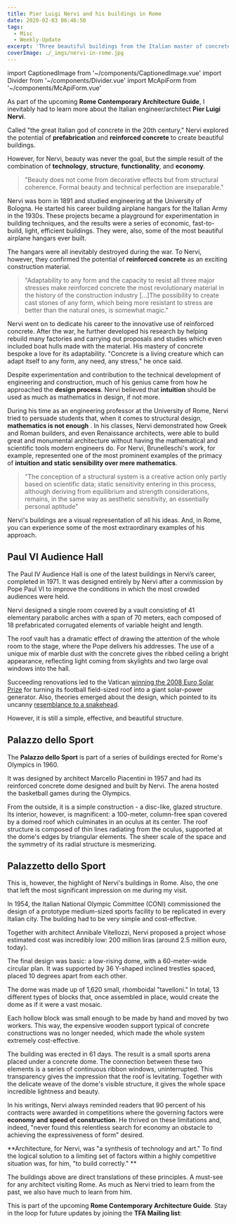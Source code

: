 ```yaml
---
title: Pier Luigi Nervi and his buildings in Rome
date: 2020-02-03 06:46:50
tags:
  - Misc
  - Weekly-Update
excerpt: 'Three beautiful buildings from the Italian master of concrete in Rome: the Paul IV Audience Hall, the Palazzo dello Sport and the Palazzetto dello Sport'
coverImage: ./_imgs/nervi-in-rome.jpg
---
```

import CaptionedImage from '~/components/CaptionedImage.vue'
import Divider from '~/components/Divider.vue'
import McApiForm from '~/components/McApiForm.vue'

As part of the upcoming **Rome Contemporary Architecture Guide**, I inevitably had to learn more about the Italian engineer/architect **Pier Luigi Nervi**. 

<captioned-image alt="Pier Luigi Nervi" imgFile="/guides/rome/nervi/nervi.jpg" :blog="true"/>

Called "the great Italian god of concrete in the 20th century," Nervi explored the potential of **prefabrication** and **reinforced concrete** to create beautiful buildings.

However, for Nervi, beauty was never the goal, but the simple result of the combination of **technology**, **structure**, **functionality**, and **economy**.

> "Beauty does not come from decorative effects but from structural coherence. Formal beauty and technical perfection are inseparable."

Nervi was born in 1891 and studied engineering at the University of Bologna. He started his career building airplane hangars for the Italian Army in the 1930s. These projects became a playground for experimentation in building techniques, and the results were a series of economic, fast-to-build, light, efficient buildings. They were, also, some of the most beautiful airplane hangars ever built. 

<captioned-image alt="Nervi's hangar construction" imgFile="/guides/rome/nervi/hangar-01.jpg" :blog="true"/>
<captioned-image alt="Nervi's hangar construction" imgFile="/guides/rome/nervi/hangar-02.jpg" :blog="true"/>
<captioned-image alt="Nervi's hangar construction" imgFile="/guides/rome/nervi/hangar-03.jpg" :blog="true"/>



The hangars were all inevitably destroyed during the war. To Nervi, however, they confirmed the potential of **reinforced concrete** as an exciting construction material.

> "Adaptability to any form and the capacity to resist all three major stresses make reinforced concrete the most revolutionary material in the history of the construction industry […]The possibility to create cast stones of any form, which being more resistant to stress are better than the natural ones, is somewhat magic." 

Nervi went on to dedicate his career to the innovative use of reinforced concrete. After the war, he further developed his research by helping rebuild many factories and carrying out proposals and studies which even included boat hulls made with the material. His mastery of concrete bespoke a love for its adaptability. "Concrete is a living creature which can adapt itself to any form, any need, any stress," he once said.

<captioned-image alt="Nervi's concrete boat hull" imgFile="/guides/rome/nervi/boat.png" :blog="true"/>


Despite experimentation and contribution to the technical development of engineering and construction, much of his genius came from how he approached the **design process**. Nervi believed that **intuition** should be used as much as mathematics in design, if not more. 

During his time as an engineering professor at the University of Rome, Nervi tried to persuade students that, when it comes to structural design, **mathematics is not enough** . In his classes, Nervi demonstrated how Greek and Roman builders, and even Renaissance architects, were able to build great and monumental architecture without having the mathematical and scientific tools modern engineers do. For Nervi, Brunelleschi's work, for example, represented one of the most prominent examples of the primacy of **intuition and static sensibility over mere mathematics**.

> "The conception of a structural system is a creative action only partly based on scientific data; static sensitivity entering in this process, although deriving from equilibrium and strength considerations, remains, in the same way as aesthetic sensitivity, an essentially personal aptitude"

<captioned-image alt="Drawings of Brunelleschi's Dome" imgFile="/guides/rome/nervi/brunelleschi.png" caption="The dome of Santa Maria del Fiore built by Filippo Brunelleschi, which Nervi proclaimed ‘the perfect example of a technically perfect architecture, that for this very reason is also beautiful’" :blog="true"/>

Nervi's buildings are a visual representation of all his ideas. And, in Rome, you can experience some of the most extraordinary examples of his approach.

<divider/>

## Paul VI Audience Hall

<captioned-image alt="Paul IV Audience Hall from above" imgFile="/guides/rome/paul-iv-audience-hall/paul-iv-audience-hall-01.jpg" :blog="true"/>

The Paul IV Audience Hall is one of the latest buildings in Nervi’s career, completed in 1971. It was designed entirely by Nervi after a commission by Pope Paul VI to improve the conditions in which the most crowded audiences were held.

Nervi designed a single room covered by a vault consisting of 41 elementary parabolic arches with a span of 70 meters, each composed of 18 prefabricated corrugated elements of variable height and length.

<captioned-image alt="Paul IV Audience Hall plans" imgFile="/guides/rome/paul-iv-audience-hall/Pianta-delle-soffittature.jpg" :blog="true"/>
<captioned-image alt="Paul IV Audience Hall plans" imgFile="/guides/rome/paul-iv-audience-hall/pianta.jpg" :blog="true"/>
<captioned-image alt="Paul IV Audience Hall plans" imgFile="/guides/rome/paul-iv-audience-hall/sezione-trasversale.jpg" :blog="true"/>
<captioned-image alt="Paul IV Audience Hall plans" imgFile="/guides/rome/paul-iv-audience-hall/sezione-longitudinale3.jpg" :blog="true"/>

<captioned-image alt="Paul IV Audience Hall construction photos" imgFile="/guides/rome/paul-iv-audience-hall/aula-nervi-65.jpg" :blog="true"/>
<captioned-image alt="Paul IV Audience Hall construction photos" imgFile="/guides/rome/paul-iv-audience-hall/28777594eb8f4e321aa60bfdc23179a3.jpg" :blog="true"/>
<captioned-image alt="Paul IV Audience Hall construction photos" imgFile="/guides/rome/paul-iv-audience-hall/6181op1584au159611.jpg" :blog="true"/>

The roof vault has a dramatic effect of drawing the attention of the whole room to the stage, where the Pope delivers his addresses. The use of a unique mix of marble dust with the concrete gives the ribbed ceiling a bright appearance, reflecting light coming from skylights and two large oval windows into the hall.

<captioned-image alt="Paul IV Audience Hall interior" imgFile="/guides/rome/paul-iv-audience-hall/195756840_57b131ae4e_z.jpg" :blog="true"/>
<captioned-image alt="Paul IV Audience Hall interior" imgFile="/guides/rome/paul-iv-audience-hall/6e02c487cbfefcd2da7ad9cb623ba50f.jpg" :blog="true"/>
<captioned-image alt="Paul IV Audience Hall interior" imgFile="/guides/rome/paul-iv-audience-hall/oct0404audience_1.jpg" :blog="true"/>
<captioned-image alt="Paul IV Audience Hall interior" imgFile="/guides/rome/paul-iv-audience-hall/752_Snake-01.jpg" :blog="true"/>


Succeeding renovations led to the Vatican [winning the 2008 Euro Solar Prize](https://www.glassonweb.com/news/vatican-wins-award-creating-rooftop-solar-power-generator) for turning its football field-sized roof into a giant solar-power generator. Also, theories emerged about the design, which pointed to its uncanny [resemblance to a snakehead](https://www.traditioninaction.org/RevolutionPhotos/A752-Snake.htm). 

<captioned-image alt="Paul IV Audience Hall exterior" imgFile="/guides/rome/paul-iv-audience-hall/unnamed.jpg" :blog="true"/>
<captioned-image alt="Paul IV Audience Hall exterior" imgFile="/guides/rome/paul-iv-audience-hall/solar-panels-vatic_1009727i.jpg" :blog="true"/>

However, it is still a simple, effective, and beautiful structure.

<divider/>

## Palazzo dello Sport

<captioned-image alt="Palazzo dello Sport exterior" imgFile="/guides/rome/palazzo-dello-sport/vista-dal-laghetto.jpg" :blog="true"/>

The **Palazzo dello Sport** is part of a series of buildings erected for Rome's Olympics in 1960. 

It was designed by architect Marcello Piacentini in 1957 and had its reinforced concrete dome designed and built by Nervi. The arena hosted the basketball games during the Olympics.

<captioned-image alt="Palazzo dello Sport drawings" imgFile="/guides/rome/palazzo-dello-sport/bbaa4e88d39296798f2768fe602bcc99.jpg" :blog="true"/>
<captioned-image alt="Palazzo dello Sport drawings" imgFile="/guides/rome/palazzo-dello-sport/disegno-1.jpg" :blog="true"/>
<captioned-image alt="Palazzo dello Sport drawings" imgFile="/guides/rome/palazzo-dello-sport/nervi2_scan3.jpg" :blog="true"/>

<captioned-image alt="Palazzo dello Sport construction photo" imgFile="/guides/rome/palazzo-dello-sport/F000332_MAXXI_NERVI_PalsdasdazzoSport.jpg" :blog="true"/>
<captioned-image alt="Palazzo dello Sport construction photo" imgFile="/guides/rome/palazzo-dello-sport/romasparita_sds1058.jpg" :blog="true"/>


From the outside, it is a simple construction - a disc-like, glazed structure. Its interior, however,  is magnificent: a 100-meter, column-free span covered by a domed roof which culminates in an oculus at its center. The roof structure is composed of thin lines radiating from the oculus, supported at the dome's edges by triangular elements. The sheer scale of the space and the symmetry of its radial structure is mesmerizing.

<captioned-image alt="Palazzo dello Sport interior" imgFile="/guides/rome/palazzo-dello-sport/Pier-Luigi-Nervi-Architecture-for-sport-MAXXI-Architettura-Archives-Centre-Rome.jpg" :blog="true"/>
<captioned-image alt="Palazzo dello Sport interior" imgFile="/guides/rome/palazzo-dello-sport/-vitchmen-_pallo22.jpg" :blog="true"/>
<captioned-image alt="Palazzo dello Sport interior" imgFile="/guides/rome/palazzo-dello-sport/2454324553_a8337ffce3_b.jpg" :blog="true"/>
<captioned-image alt="Palazzo dello Sport interior" imgFile="/guides/rome/palazzo-dello-sport/4613798670_6095086626_o.jpg" :blog="true"/>

<divider />

## Palazzetto dello Sport

This is, however, the highlight of Nervi's buildings in Rome. Also, the one that left the most significant impression on me during my visit. 

<captioned-image alt="Palazzetto dello Sport" imgFile="/guides/rome/palazzetto-dello-sport/pa5-Palazzetto-dello-Sport-1959.jpg" :blog="true"/>

In 1954, the Italian National Olympic Committee (CONI) commissioned the design of a prototype medium-sized sports facility to be replicated in every Italian city. The building had to be very simple and cost-effective. 

Together with architect Annibale Vitellozzi, Nervi proposed a project whose estimated cost was incredibly low: 200 million liras (around 2.5 million euro, today). 

<captioned-image alt="Palazzetto dello Sport" imgFile="/guides/rome/palazzetto-dello-sport/135ed55a0e3b750543a20e918eaac3c7.jpg" :blog="true"/>
<captioned-image alt="Palazzetto dello Sport" imgFile="/guides/rome/palazzetto-dello-sport/pier-luigi-nervi-mi-chenxing-palazzetto-dello-sport (3).jpg" :blog="true"/>
<captioned-image alt="Palazzetto dello Sport" imgFile="/guides/rome/palazzetto-dello-sport/pier-luigi-nervi-mi-chenxing-palazzetto-dello-sport (2).jpg" :blog="true"/>

The final design was basic: a low-rising dome, with a 60-meter-wide circular plan. It was supported by 36 Y-shaped inclined trestles spaced, placed 10 degrees apart from each other.

The dome was made up of 1,620 small, rhomboidal "tavelloni." In total, 13 different types of blocks that, once assembled in place, would create the dome as if it were a vast mosaic. 

Each hollow block was small enough to be made by hand and moved by two workers. This way, the expensive wooden support typical of concrete constructions was no longer needed, which made the whole system extremely cost-effective.

<captioned-image alt="Palazzetto dello Sport" imgFile="/guides/rome/palazzetto-dello-sport/SP10-1024x341.jpg" :blog="true"/>
<captioned-image alt="Palazzetto dello Sport" imgFile="/guides/rome/palazzetto-dello-sport/sp7-1024x729.jpg" :blog="true"/>
<captioned-image alt="Palazzetto dello Sport" imgFile="/guides/rome/palazzetto-dello-sport/LN367.jpg" :blog="true"/>
<captioned-image alt="Palazzetto dello Sport" imgFile="/guides/rome/palazzetto-dello-sport/02_nervi_home_sez.jpg" :blog="true"/>
<captioned-image alt="Palazzetto dello Sport" imgFile="/guides/rome/palazzetto-dello-sport/03_MAXXI_NERVI_PalazzettoSport_Roma.jpg" :blog="true"/>
<captioned-image alt="Palazzetto dello Sport" imgFile="/guides/rome/palazzetto-dello-sport/LN368.jpg" :blog="true"/>
<captioned-image alt="Palazzetto dello Sport" imgFile="/guides/rome/palazzetto-dello-sport/59686011-10bc-46af-8a4b-45326d7b5e1b_original.jpeg" :blog="true"/>

The building was erected in 61 days. The result is a small sports arena placed under a concrete dome. The connection between these two elements is a series of continuous ribbon windows, uninterrupted. This transparency gives the impression that the roof is levitating. Together with the delicate weave of the dome's visible structure, it gives the whole space incredible lightness and beauty.

<captioned-image alt="Palazzetto dello Sport" imgFile="/guides/rome/palazzetto-dello-sport/529dee4ff60535a5f80008c589487b51.jpg" :blog="true"/>
<captioned-image alt="Palazzetto dello Sport" imgFile="/guides/rome/palazzetto-dello-sport/0pierluiginervi2.jpeg" :blog="true"/>
<captioned-image alt="Palazzetto dello Sport" imgFile="/guides/rome/palazzetto-dello-sport/pa5-Palazzetto-dello-Sport-Interni.jpg" :blog="true"/>
<captioned-image alt="Palazzetto dello Sport" imgFile="/guides/rome/palazzetto-dello-sport/pier-luigi-nervi-mi-chenxing-palazzetto-dello-sport (7).jpg" :blog="true"/>
<captioned-image alt="Palazzetto dello Sport" imgFile="/guides/rome/palazzetto-dello-sport/pier-luigi-nervi-mi-chenxing-palazzetto-dello-sport (10).jpg" :blog="true"/>
<captioned-image alt="Palazzetto dello Sport" imgFile="/guides/rome/palazzetto-dello-sport/57de93b4-95d8-4db6-9e64-0d0d6d7b5e1b_original.png" :blog="true"/>
<captioned-image alt="Palazzetto dello Sport" imgFile="/guides/rome/palazzetto-dello-sport/57de9396-6874-4190-8c78-0d116d7b5e1b_original.png" :blog="true"/>
<captioned-image alt="Palazzetto dello Sport" imgFile="/guides/rome/palazzetto-dello-sport/Palazzetto_Dello_Sport_-_panoramio.jpg" :blog="true"/>

<divider/>

In his writings, Nervi always reminded readers that 90 percent of his contracts were awarded in competitions where the governing factors were **economy and speed of construction**. He thrived on these limitations and, indeed, "never found this relentless search for economy an obstacle to achieving the expressiveness of form" desired.

**Architecture, for Nervi, was "a synthesis of technology and art." To find the logical solution to a limiting set of factors within a highly competitive situation was, for him, "to build correctly." **

<captioned-image alt="Pier Luigi Nervi" imgFile="/guides/rome/nervi/Pier-Luigi-Nervi-00.jpg" :blog="true"/>


The buildings above are direct translations of these principles. A must-see for any architect visiting Rome. As much as Nervi tried to learn from the past, we also have much to learn from him. 

<divider />

This is part of the upcoming **Rome Contemporary Architecture Guide**. Stay in the loop for future updates by joining the **TFA Mailing list**: 

<mc-api-form form-type="general" sign-up-location="nervi" />
